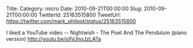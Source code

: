 Title: 
Category: micro
Date: 2010-09-21T00:00:00
Slug: 2010-09-21T00:00:00
TwitterId: 25163515800
TweetUrl: https://twitter.com/mark_philpot/status/25163515800

I liked a YouTube video -- Nightwish - The Poet And The Pendulum (piano version) http://youtu.be/sIIVJhoJzLA?a